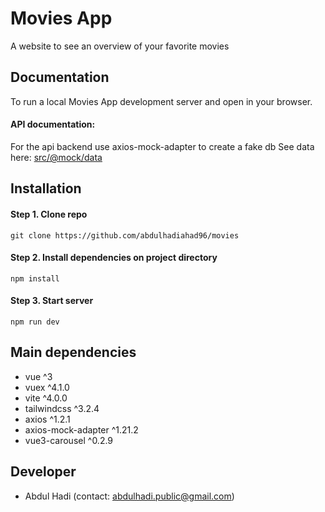 # Movies App
A website to see an overview of your favorite movies

## Documentation
To run a local Movies App development server and open in your browser.

#### API documentation: 
For the api backend use axios-mock-adapter to create a fake db
See data here: [src/@mock/data](https://github.com/abdulhadiahad96/movies/tree/master/src/@mock/data)

## Installation
#### Step 1. Clone repo
`git clone https://github.com/abdulhadiahad96/movies`

#### Step 2. Install dependencies on project directory
`npm install`

#### Step 3. Start server
`npm run dev`

## Main dependencies
 * vue ^3
 * vuex ^4.1.0
 * vite ^4.0.0
 * tailwindcss ^3.2.4
 * axios ^1.2.1
 * axios-mock-adapter ^1.21.2
 * vue3-carousel ^0.2.9

## Developer
 * Abdul Hadi (contact: abdulhadi.public@gmail.com)
